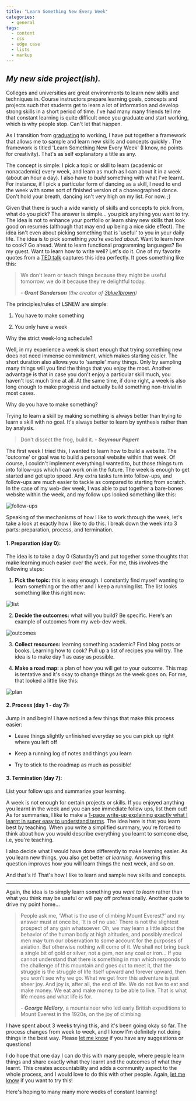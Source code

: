```yaml
---
title: "Learn Something New Every Week"
categories:
  - general
tags:
  - content
  - css
  - edge case
  - lists
  - markup
---
```


## *My new side project(ish).*

Colleges and universities are great environments to learn new skills and techniques in. Course instructors prepare learning goals, concepts and projects such that students get to learn a lot of information and develop strong skills in a short period of time. I've had many many friends tell me that constant learning is quite difficult once you graduate and start working, which is why people stop. Can't let that happen. 

As I transition from [graduating](https://parthsaraswat.github.io/general/2020/05/30/saying.html) to working, I have put together a framework that allows me to sample and learn new skills and concepts quickly . The framework is titled 'Learn Something New Every Week' (I know, no points for creativity). That's as self explanatory a title as any.

The concept is simple: I pick a topic or skill to learn (academic or nonacademic) every week, and learn as much as I can about it in a week (about an hour a day). I also have to *build* something with what I've learnt. For instance, if I pick a particular form of dancing as a skill, I need to end the week with some sort of finished version of a choreographed dance. Don't hold your breath, dancing isn't very high on my list. For now. ;)

Given that there is such a wide variety of skills and concepts to pick from, what do you pick? The answer is simple... you pick anything you want to try. The idea is not to enhance your portfolio or learn shiny new skills that look good on resumés (although that may end up being a nice side effect). The idea isn't even about picking something that is 'useful' to you in your daily life. The idea is to pick something *you're excited about*. Want to learn how to cook? Go ahead. Want to learn functional programming languages? Be my guest. Want to learn how to write well? Let's do it. One of my favorite quotes from a [TED talk](https://www.youtube.com/watch?v=s_L-fp8gDzY) captures this idea perfectly. It goes something like this:

> We don't learn or teach things because they might be useful tomorrow, we do it because they're delightful today.
>
> *- **Grant Sanderson** (the creator of [3blue1brown](https://www.3blue1brown.com))*

The principles/rules of LSNEW are simple:

1. You have to make something

2. You only have a week

Why the strict week-long schedule?

Well, in my experience a week is short enough that trying something new does not need immense commitment, which makes starting easier. The short duration also allows you to 'sample' many things. Only by sampling many things will you find the things that you enjoy the most. Another advantage is that in case you don't enjoy a particular skill much, you haven't lost much time at all. At the same time, if done right, a week is also long enough to make progress and actually build something non-trivial in most cases. 

Why do you have to make something?

Trying to learn a skill by making something is always better than trying to learn a skill with no goal. It's always better to learn by synthesis rather than by analysis. 

> Don't dissect the frog, build it.
> *- **Seymour Papert***

The first week I tried this, I wanted to learn how to build a website. The 'outcome' or goal was to build a personal website within that week. Of course, I couldn't implement everything I wanted to, but those things turn into follow-ups which I can work on in the future. The week is enough to get started and get upto speed. Any extra tasks turn into follow-ups, and follow-ups are much easier to tackle as compared to starting from scratch. In the case of my web-dev week, I was able to put together a bare-bones website within the week, and my follow ups looked something like this:

![follow-ups](/assets/images/posts/post2/followups.png)

Speaking of the mechanisms of how I like to work through the week, let's take a look at exactly how I like to do this. I break down the week into 3 parts: preparation, process, and termination. 

#### 1. Preparation (day 0):

The idea is to take a day 0 (Saturday?) and put together some thoughts that make learning much easier over the week. For me, this involves the following steps:

1. **Pick the topic:** this is easy enough. I constantly find myself wanting to learn something or the other and I keep a running list. The list looks something like this right now:

![list](/assets/images/posts/post2/list.png)

2. **Decide the outcomes:** what will you build? Be specific. Here's an example of outcomes from my web-dev week.

![outcomes](/assets/images/posts/post2/outcomes.png)

3. **Collect resources:** learning something academic? Find blog posts or books. Learning how to cook? Pull up a list of recipes you will try. The idea is to make day 1 as easy as possible.

4. **Make a road map:** a plan of how you will get to your outcome. This map is tentative and it's okay to change things as the week goes on. For me, that looked a little like this:

![plan](/assets/images/posts/post2/plan.png)

#### 2. Process (day 1 - day 7):

Jump in and begin! I have noticed a few things that make this process easier:

- Leave things slightly unfinished everyday so you can pick up right where you left off

- Keep a running log of notes and things you learn

- Try to stick to the roadmap as much as possible!

#### 3. Termination (day 7):

List your follow ups and summarize your learning. 

A week is not enough for certain projects or skills. If you enjoyed anything you learnt in the week and you can see immediate follow ups, list them out! As for summaries, I like to make a [1-page write-up explaining exactly what I learnt in super easy to understand terms](https://fs.blog/2012/04/feynman-technique/). The idea here is that you learn best by teaching. When you write a simplified summary, you're forced to think about how you would describe everything you learnt to someone else, i.e, you're teaching.

I also decide what I would have done differently to make learning easier. As you learn new things, you also get better *at learning*. Answering this question improves how you will learn things the next week, and so on.

And that's it! That's how I like to learn and sample new skills and concepts.

---

Again, the idea is to simply learn something you *want to learn* rather than what you think may be useful or will pay off professionally. Another quote to drive my point home... 

>  People ask me, ‘What is the use of climbing Mount Everest?’ and my answer must at once be, ‘It is of no use.' There is not the slightest prospect of any gain whatsoever. Oh, we may learn a little about the behavior of the human body at high altitudes, and possibly medical men may turn our observation to some account for the purposes of aviation. But otherwise nothing will come of it. We shall not bring back a single bit of gold or silver, not a gem, nor any coal or iron… If you cannot understand that there is something in man which responds to the challenge of this mountain and goes out to meet it, that the struggle is the struggle of life itself upward and forever upward, then you won’t see why we go. What we get from this adventure is just sheer joy. And joy is, after all, the end of life. We do not live to eat and make money. We eat and make money to be able to live. That is what life means and what life is for.
>
>  *- **George Mallory***, a mountaineer who led early British expeditions to Mount Everest in the 1920s, on the joy of climbing

I have spent about 3 weeks trying this, and it's been going okay so far. The process changes from week to week, and I know I'm definitely not doing things in the best way. Please [let me know](mailto:parthswat@gmail.com) if you have any suggestions or questions!

I do hope that one day I can do this with many people, where people learn things and share exactly what they learnt and the outcomes of what they learnt. This creates accountability and adds a community aspect to the whole process, and I would love to do this with other people. Again, [let me know](mailto:parthswat@gmail.com) if you want to try this!

Here's hoping to many many more weeks of constant learning!